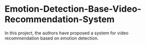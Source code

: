 # Emotion-Detection-Base-Video-Recommendation-System
In this project, the authors have proposed a system for video recommendation based on emotion detection.
